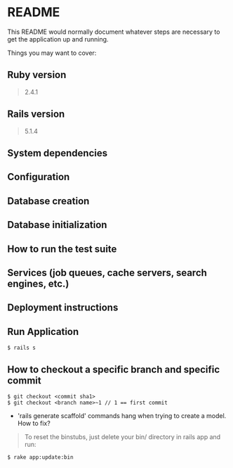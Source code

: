 # README

This README would normally document whatever steps are necessary to get the application up and running.

Things you may want to cover:

## Ruby version

> 2.4.1

## Rails version

> 5.1.4

## System dependencies

## Configuration

## Database creation

## Database initialization

## How to run the test suite

## Services (job queues, cache servers, search engines, etc.)

## Deployment instructions

## Run Application
```
$ rails s
```

## How to checkout a specific branch and specific commit

```
$ git checkout <commit sha1>
$ git checkout <branch name>~1 // 1 == first commit
```
* 'rails generate scaffold' commands hang when trying to create a model. How to fix?

> To reset the binstubs, just delete your bin/ directory in rails app and run:

```
$ rake app:update:bin
```